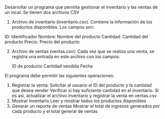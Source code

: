 Desarrollar un programa que permita gestionar el inventario y las ventas de un local. 
Se tienen dos archivos CSV

1. Archivo de inventario (inventario.csv). Contiene la información de los productos disponibles. Los campos son:

ID: Identificador 
Nombre: Nombre del producto
Cantidad: Cantidad del producto
Precio: Precio del producto

2. Archivo de ventas (ventas.csv): Cada vez que se realiza una venta, se registra una entrada en este archivo con los campos:
   
   ID de producto
   Cantidad vendida
   Fecha

El programa debe permitir las siguientes operaciones:

1. Registrar la venta:
   Solicitar al usuario el ID del producto y la cantidad que desea vender
   Verificar si hay suficiente cantidad en el inventario. Si es así, actualizar el archivo inventario y registrar la venta en ventas.csv
2. Mostrar inventario
    Leer y mostrar todos los productos disponibles
3. Generar un reporte de ventas
    Mostrar el total de ingresos generados por cada producto y el total general de ventas

